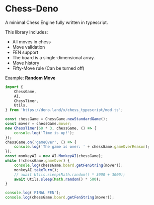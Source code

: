 # Chess-Deno

A minimal Chess Engine fully written in typescript.

This library includes:
- All moves in chess
- Move validation
- FEN support
- The board is a single-dimensional array.
- Move history
- Fifty-Move rule (Can be turned off)

Example: **Random Move**
```ts
import {
	ChessGame,
	AI,
	ChessTimer,
	Utils,
} from 'https://deno.land/x/chess_typescript/mod.ts';

const chessGame = ChessGame.newStandardGame();
const mover = chessGame.mover;
new ChessTimer(60 * 3, chessGame, () => {
	console.log('Time is up!');
});
chessGame.on('gameOver', () => {
	console.log('The game is over: ' + chessGame.gameOverReason);
});
const monkeyAI = new AI.MonkeyAI(chessGame);
while (!chessGame.gameOver) {
	console.log(chessGame.board.getFenString(mover));
	monkeyAI.takeTurn();
	// await Utils.sleep(Math.random() * 3000 + 3000);
	await Utils.sleep(Math.random() * 500);
}

console.log('FINAL FEN');
console.log(chessGame.board.getFenString(mover));


```